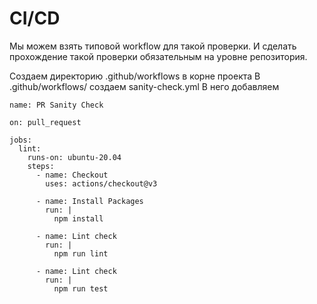 # CI/CD
Мы можем взять типовой workflow для такой проверки. И сделать прохождение такой проверки обязательным на уровне репозитория.

Создаем директорию .github/workflows в корне проекта
В .github/workflows/ создаем sanity-check.yml
В него добавляем 
```
name: PR Sanity Check

on: pull_request

jobs:
  lint:
    runs-on: ubuntu-20.04
    steps:
      - name: Checkout
        uses: actions/checkout@v3

      - name: Install Packages
        run: |
          npm install

      - name: Lint check
        run: |
          npm run lint

      - name: Lint check
        run: |
          npm run test
```